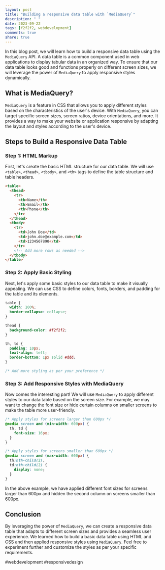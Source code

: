 ```yaml
---
layout: post
title: "Building a responsive data table with `MediaQuery`"
description: " "
date: 2023-09-22
tags: [f2f2f2, webdevelopment]
comments: true
share: true
---
```


In this blog post, we will learn how to build a responsive data table using the `MediaQuery` API. A data table is a common component used in web applications to display tabular data in an organized way. To ensure that our data table looks good and functions properly on different screen sizes, we will leverage the power of `MediaQuery` to apply responsive styles dynamically.

## What is MediaQuery?

`MediaQuery` is a feature in CSS that allows you to apply different styles based on the characteristics of the user's device. With `MediaQuery`, you can target specific screen sizes, screen ratios, device orientations, and more. It provides a way to make your website or application responsive by adapting the layout and styles according to the user's device.

## Steps to Build a Responsive Data Table

### Step 1: HTML Markup

First, let's create the basic HTML structure for our data table. We will use `<table>`, `<thead>`, `<tbody>`, and `<th>` tags to define the table structure and table headers.

```html
<table>
  <thead>
    <tr>
      <th>Name</th>
      <th>Email</th>
      <th>Phone</th>
    </tr>
  </thead>
  <tbody>
    <tr>
      <td>John Doe</td>
      <td>john.doe@example.com</td>
      <td>1234567890</td>
    </tr>
    <!-- Add more rows as needed -->
  </tbody>
</table>
```

### Step 2: Apply Basic Styling

Next, let's apply some basic styles to our data table to make it visually appealing. We can use CSS to define colors, fonts, borders, and padding for the table and its elements.

```css
table {
  width: 100%;
  border-collapse: collapse;
}

thead {
  background-color: #f2f2f2;
}

th, td {
  padding: 10px;
  text-align: left;
  border-bottom: 1px solid #ddd;
}

/* Add more styling as per your preference */
```

### Step 3: Add Responsive Styles with MediaQuery

Now comes the interesting part! We will use `MediaQuery` to apply different styles to our data table based on the screen size. For example, we may want to change the font size or hide certain columns on smaller screens to make the table more user-friendly.

```css
/* Apply styles for screens larger than 600px */
@media screen and (min-width: 600px) {
  th, td {
    font-size: 16px;
  }
}

/* Apply styles for screens smaller than 600px */
@media screen and (max-width: 600px) {
  th:nth-child(2),
  td:nth-child(2) {
    display: none;
  }
}
```

In the above example, we have applied different font sizes for screens larger than 600px and hidden the second column on screens smaller than 600px.

## Conclusion

By leveraging the power of `MediaQuery`, we can create a responsive data table that adapts to different screen sizes and provides a seamless user experience. We learned how to build a basic data table using HTML and CSS and then applied responsive styles using `MediaQuery`. Feel free to experiment further and customize the styles as per your specific requirements.

#webdevelopment #responsivedesign